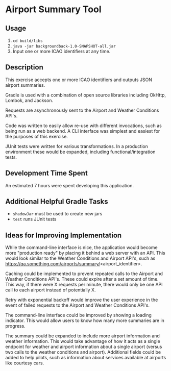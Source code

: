 # Airport Summary Tool

## Usage
1. `cd build/libs`
2. `java -jar backgroundback-1.0-SNAPSHOT-all.jar`
3. Input one or more ICAO identifiers at any time.

## Description
This exercise accepts one or more ICAO identifiers and outputs JSON airport summaries.

Gradle is used with a combination of open source libraries including OkHttp, Lombok, and Jackson.

Requests are asynchronously sent to the Airport and Weather Conditions API's.

Code was written to easily allow re-use with different invocations, such as being run as a web backend. A CLI interface was simplest and easiest for the purposes of this exercise.

JUnit tests were written for various transformations. In a production environment these would be expanded, including functional/integration tests.

## Development Time Spent
An estimated 7 hours were spent developing this application.

## Additional Helpful Gradle Tasks
* `shadowJar` must be used to create new jars
* `test` runs JUnit tests

## Ideas for Improving Implementation
While the command-line interface is nice, the application would become more "production ready" by placing it behind a web server with an API. This would look similar to the Weather Conditions and Airport API's, such as https://qa.something.com/airports/summary/<airport_identifier>.

Caching could be implemented to prevent repeated calls to the Airport and Weather Conditions API's. These could expire after a set amount of time. This way, if there were X requests per minute, there would only be one API call to each airport instead of potentially X.

Retry with exponential backoff would improve the user experience in the event of failed requests to the Airport and Weather Conditions API's.

The command-line interface could be improved by showing a loading indicator. This would allow users to know how many more summaries are in progress.

The summary could be expanded to include more airport information and weather information. This would take advantage of how it acts as a single endpoint for weather and airport information about a single airport (versus two calls to the weather conditions and airport). Additional fields could be added to help pilots, such as information about services available at airports like courtesy cars.
